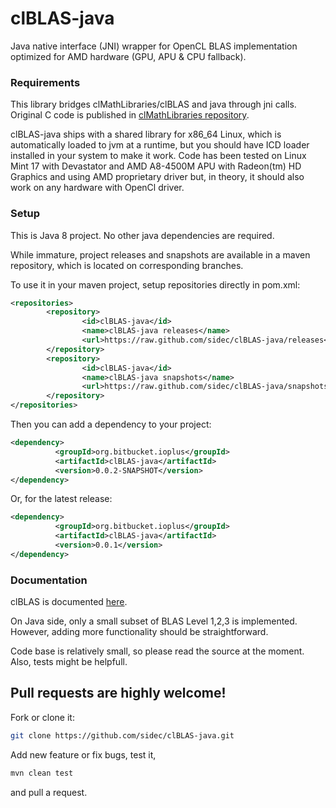# clBLAS-java
Java native interface (JNI) wrapper for OpenCL BLAS implementation optimized for AMD hardware (GPU, APU &amp; CPU fallback).




### Requirements

This library bridges clMathLibraries/clBLAS and java through jni calls.
Original C code is published in [clMathLibraries repository](https://github.com/clMathLibraries/clBLAS).

clBLAS-java ships with a shared library for x86_64 Linux, which is automatically loaded to jvm at a runtime, but you should have ICD loader installed in your system to make it work.
Code has been tested on Linux Mint 17 with Devastator and AMD A8-4500M APU with Radeon(tm) HD Graphics and using AMD proprietary driver but, in theory, it should also work on any hardware with OpenCl driver.


### Setup

This is Java 8 project. No other java dependencies are required.

While immature, project releases and snapshots are available in a maven repository, which is located on corresponding branches.



To use it in your maven project, setup repositories directly in pom.xml:


```xml
<repositories>
        <repository>
                <id>clBLAS-java</id>
                <name>clBLAS-java releases</name>
                <url>https://raw.github.com/sidec/clBLAS-java/releases</url>
        </repository>
        <repository>
                <id>clBLAS-java</id>
                <name>clBLAS-java snapshots</name>
                <url>https://raw.github.com/sidec/clBLAS-java/snapshots</url>
        </repository>
</repositories>
```

Then you can add a dependency to your project:

```xml
<dependency>
          <groupId>org.bitbucket.ioplus</groupId>
          <artifactId>clBLAS-java</artifactId>
          <version>0.0.2-SNAPSHOT</version>
</dependency>
```

Or, for the latest release:

```xml
<dependency>
          <groupId>org.bitbucket.ioplus</groupId>
          <artifactId>clBLAS-java</artifactId>
          <version>0.0.1</version>
</dependency>
```

### Documentation

clBLAS is documented [here](http://clmathlibraries.github.io/clBLAS).

On Java side, only a small subset of BLAS Level 1,2,3 is implemented. However, adding more functionality should be straightforward.

Code base is relatively small, so please read the source at the moment. Also, tests might be helpfull.

## Pull requests are highly welcome!

Fork or clone it:

```sh
git clone https://github.com/sidec/clBLAS-java.git
```

Add new feature or fix bugs, test it, 

```sh
mvn clean test
```

and pull a request.
